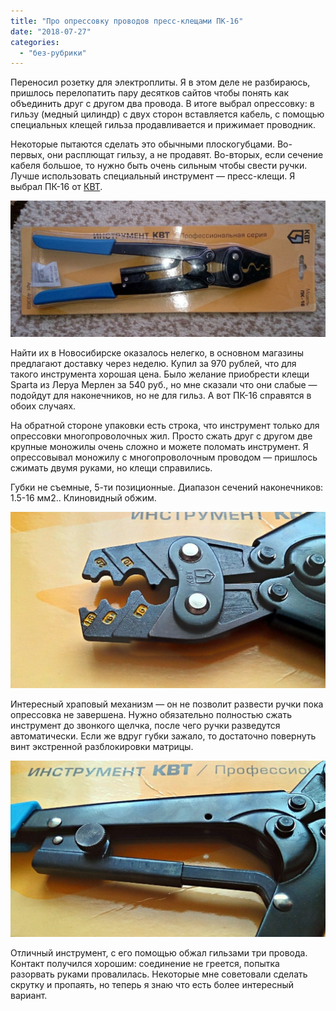 ```yaml
---
title: "Про опрессовку проводов пресс-клещами ПК-16"
date: "2018-07-27"
categories: 
  - "без-рубрики"
---
```


Переносил розетку для электроплиты. Я в этом деле не разбираюсь, пришлось перелопатить пару десятков сайтов чтобы понять как объединить друг с другом два провода. В итоге выбрал опрессовку: в гильзу (медный цилиндр) с двух сторон вставляется кабель, с помощью специальных клещей гильза продавливается и прижимает проводник.

Некоторые пытаются сделать это обычными плоскогубцами. Во-первых, они расплющат гильзу, а не продавят. Во-вторых, если сечение кабеля большое, то нужно быть очень сильным чтобы свести ручки. Лучше использовать специальный инструмент — пресс-клещи. Я выбрал ПК-16 от [КВТ](http://kvt.su/).

![](images/scale_2400-1024x442.jpg)

Найти их в Новосибирске оказалось нелегко, в основном магазины предлагают доставку через неделю. Купил за 970 рублей, что для такого инструмента хорошая цена. Было желание приобрести клещи Sparta из Леруа Мерлен за 540 руб., но мне сказали что они слабые — подойдут для наконечников, но не для гильз. А вот ПК-16 справятся в обоих случаях.

На обратной стороне упаковки есть строка, что инструмент только для опрессовки многопроволочных жил. Просто сжать друг с другом две крупные моножилы очень сложно и можете поломать инструмент. Я опрессовывал моножилу с многопроволочным проводом — пришлось сжимать двумя руками, но клещи справились.

Губки не съемные, 5-ти позиционные. Диапазон сечений наконечников: 1.5-16 мм2.. Клиновидный обжим.

![](images/scale_2400-1-1024x573.jpg)

Интересный храповый механизм — он не позволит развести ручки пока опрессовка не завершена. Нужно обязательно полностью сжать инструмент до звонкого щелчка, после чего ручки разведутся автоматически. Если же вдруг губки зажало, то достаточно повернуть винт экстренной разблокировки матрицы.

![](images/scale_2400-2-1024x573.jpg)

Отличный инструмент, с его помощью обжал гильзами три провода. Контакт получился хорошим: соединение не греется, попытка разорвать руками провалилась. Некоторые мне советовали сделать скрутку и пропаять, но теперь я знаю что есть более интересный вариант.
